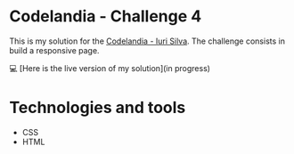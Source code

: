 # Codelandia - Challenge 4

This is my solution for the [Codelandia - Iuri Silva](https://discord.com/channels/853354677411905578/855846897854971914). The challenge consists in build a responsive page.

💻 [Here is the live version of my solution](in progress)

# Technologies and tools

* CSS
* HTML

